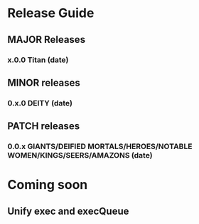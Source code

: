 # Release Guide

## MAJOR Releases

### x.0.0 Titan (date)

## MINOR releases

### 0.x.0 DEITY (date)

## PATCH releases

### 0.0.x GIANTS/DEIFIED MORTALS/HEROES/NOTABLE WOMEN/KINGS/SEERS/AMAZONS (date)

# Coming soon

## Unify exec and execQueue
